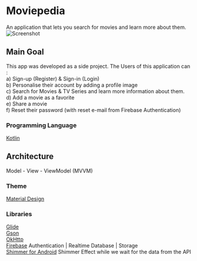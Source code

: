 # Moviepedia

An application that lets you search for movies and learn more about them.
![Screenshot](https://user-images.githubusercontent.com/64270931/96137959-f2576900-0f05-11eb-9818-a87db4b3486d.jpg)

## Main Goal

This app was developed as a side project. 
The Users of this application can : <br/>
a) Sign-up (Register) & Sign-in (Login) <br/>
b) Personalise their account by adding a profile image <br/>
c) Search for Movies & TV Series and learn more information about them. <br/>
d) Add a movie as a favorite <br/>
e) Share a movie <br/>
f) Reset their password (with reset e-mail from Firebase Authentication)

### Programming Language 

[Kotlin](https://kotlinlang.org/)

## Architecture
Model - View - ViewModel (MVVM)

### Theme 

[Material Design](https://material.io/)

### Libraries

[Glide](https://github.com/bumptech/glide) <br/>
[Gson](https://github.com/google/gson) <br/>
[OkHttp](https://square.github.io/okhttp/) <br/>
[Firebase](https://firebase.google.com/) Authentication | Realtime Database | Storage <br>
[Shimmer for Android](https://github.com/facebook/shimmer-android) Shimmer Effect while we wait for the data from the API
